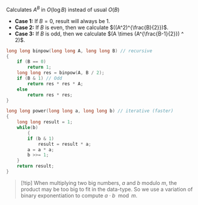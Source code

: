 Calculates $A^B$ in $O(\log B)$ instead of usual $O(B)$
- **Case 1:** If $B = 0$, result will always be $1$.
- **Case 2:** If $B$ is even, then we calculate $((A^2)^{\frac{B}{2}})$.
- **Case 3:** If $B$ is odd, then we calculate $(A \times (A^{\frac{B-1}{2}}) ^ 2)$.

```cpp
long long binpow(long long A, long long B) // recursive
{
    if (B == 0)
        return 1;
    long long res = binpow(A, B / 2);
    if (B & 1) // Odd
        return res * res * A;
    else
        return res * res;
}
```

```cpp
long long power(long long a, long long b) // iterative (faster)
{
    long long result = 1;
    while(b)
		{
        if (b & 1) 
			result = result * a;
        a = a * a;
        b >>= 1;
    }
    return result;
}
```

> [!tip] When multiplying two big numbers, $a$ and $b$ modulo $m$, the product may be too big to fit in the data-type. So we use a variation of binary exponentiation to compute $a \cdot b \mod m$.

